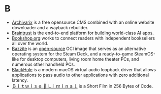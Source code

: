 # B

- [Archivarix](https://archivarix.com) is a free opensource CMS combined with an online website downloader and a wayback rebuilder.
- [Braintrust](https://www.braintrust.dev) is the end-to-end platform for building world-class AI apps.
- [Bookshop.org](https://bookshop.org/) works to connect readers with independent booksellers all over the world.
- [Bazzite](https://bazzite.gg/) is an [open-source](https://github.com/ublue-os/bazzite) OCI image that serves as an alternative operating system for the Steam Deck, and a ready-to-game SteamOS-like for desktop computers, living room home theater PCs, and numerous other handheld PCs.
- [BlackHole](https://github.com/ExistentialAudio/BlackHole) is a modern macOS virtual audio loopback driver that allows applications to pass audio to other applications with zero additional latency.
- [Ｂｉｔｗｉｓｅ 📼 Ｌｉｍｉｎａｌ](https://killedbyapixel.github.io/TinyCode/256B/BitwiseLiminal/) is a Short Film in 256 Bytes of Code.